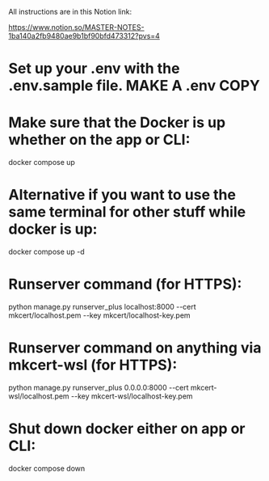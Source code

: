 All instructions are in this Notion link:

https://www.notion.so/MASTER-NOTES-1ba140a2fb9480ae9b1bf90bfd473312?pvs=4

# Set up your .env with the .env.sample file. MAKE A .env COPY

# Make sure that the Docker is up whether on the app or CLI:
docker compose up

# Alternative if you want to use the same terminal for other stuff while docker is up:
docker compose up -d

# Runserver command (for HTTPS):
python manage.py runserver_plus localhost:8000 --cert mkcert/localhost.pem --key mkcert/localhost-key.pem


# Runserver command on anything via mkcert-wsl (for HTTPS):
python manage.py runserver_plus 0.0.0.0:8000 --cert mkcert-wsl/localhost.pem --key mkcert-wsl/localhost-key.pem


# Shut down docker either on app or CLI:
docker compose down